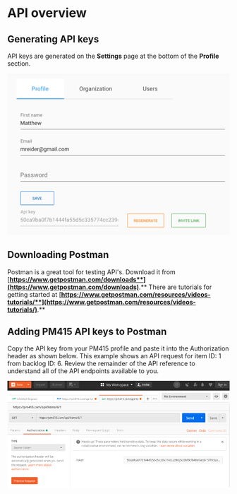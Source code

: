 # API overview

## Generating API keys

API keys are generated on the **Settings** page at the bottom of the **Profile** section.

![](../.gitbook/assets/screen-shot-2019-04-18-at-9.57.47-pm%20%281%29.png)

## Downloading Postman

Postman is a great tool for testing API's. Download it from  [**https://www.getpostman.com/downloads**](https://www.getpostman.com/downloads)**.** There are tutorials for getting started at [**https://www.getpostman.com/resources/videos-tutorials/**](https://www.getpostman.com/resources/videos-tutorials/)**.**

## Adding PM415 API keys to Postman

Copy the API key from your PM415 profile and paste it into the Authorization header as shown below. This example shows an API request for item ID: 1 from backlog ID: 6. Review the remainder of the API reference to understand all of the API endpoints available to you.

![](../.gitbook/assets/postman-2019-04-19-11-13-32.png)


